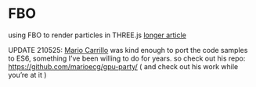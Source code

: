 # FBO
using FBO to render particles in THREE.js
[longer article](http://barradeau.com/blog/?p=621)

UPDATE 210525:
[Mario Carrillo](https://twitter.com/marioecg) was kind enough to port the code samples to ES6, something I’ve been willing to do for years.
so check out his repo: https://github.com/marioecg/gpu-party/ ( and check out his work while you’re at it )
